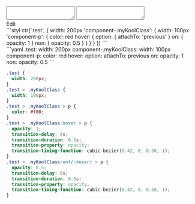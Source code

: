 <div data-size="510" class="code-cont" data-example="previous">
    <div class="code">
        <div class="code-wrap">
            <textarea id="stylus"></textarea>
            <textarea id="css"></textarea>
            <div class="edit-code">
                <span>Edit</span>
            </div>
        </div>
    </div>
</div>

<div data-size="510" data-examples="stylus"></div>
```styl
ctr('.test', {
  width: 200px
  'component-.myKoolClass': {
    width: 100px
    'component-p': {
      color: red
      hover: {
        option: {
          attachTo: 'previous'
        }
        on: {
          opacity: 1
        }
        non: {
          opacity: 0.5
        }
      }
    }
  }
})
```

<div data-size="510" data-examples="yaml"></div>
```yaml
.test:
  width: 200px
  component-.myKoolClass:
    width: 100px
    component-p:
      color: red
      hover:
        option:
          attachTo: previous
        on:
          opacity: 1
        non:
          opacity: 0.5
```

```css
.test {
  width: 200px;
}
.test > .myKoolClass {
  width: 100px;
}
.test > .myKoolClass > p {
  color: #f00;
}
.test > .myKoolClass:hover > p {
  opacity: 1;
  transition-delay: 0s;
  transition-duration: 0.5s;
  transition-property: opacity;
  transition-timing-function: cubic-bezier(0.42, 0, 0.58, 1);
}
.test > .myKoolClass:not(:hover) > p {
  opacity: 0.5;
  transition-delay: 0s;
  transition-duration: 0.5s;
  transition-property: opacity;
  transition-timing-function: cubic-bezier(0.42, 0, 0.58, 1);
}
```
<div class="cf"></div>
